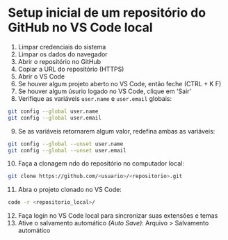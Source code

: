 # Setup inicial de um repositório do GitHub no VS Code local

1. Limpar credenciais do sistema
2. Limpar os dados do navegador
3. Abrir o repositório no GitHub
4. Copiar a URL do repositório (HTTPS)
5. Abrir o VS Code
6. Se houver algum projeto aberto no VS Code, então feche (CTRL + K F)
7. Se houver algum úsurio logado no VS Code, clique em 'Sair'
8. Verifique as variáveis `user.name` e `user.email` globais:
~~~bash
git config --global user.name
git config --global user.email
~~~
9. Se as variáveis retornarem algum valor, redefina ambas as variáveis:
~~~bash
git config --global --unset user.name
git config --global --unset user.email
~~~
10. Faça a clonagem ndo do repositório no computador local:
~~~bash
git clone https://github.com/<usuario>/<repositorio>.git
~~~
11. Abra o projeto clonado no VS Code:
~~~bash
code -r <repositorio_local>/
~~~
12. Faça login no VS Code local para sincronizar suas extensões e temas
13. Ative o salvamento automático _(Auto Save)_: Arquivo > Salvamento automático